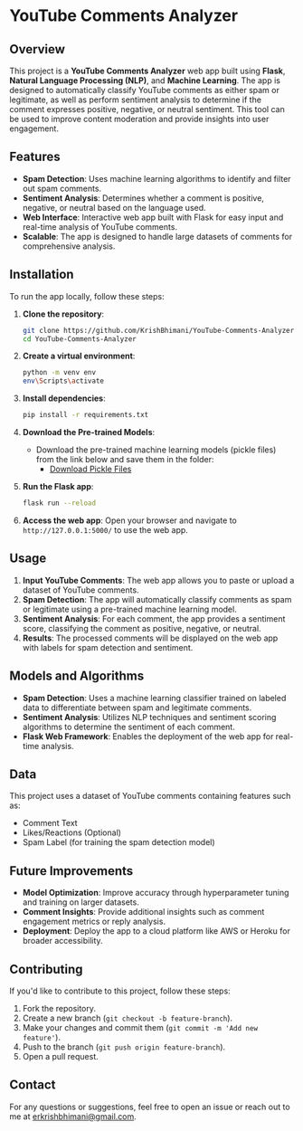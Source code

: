 # YouTube Comments Analyzer

## Overview

This project is a **YouTube Comments Analyzer** web app built using **Flask**, **Natural Language Processing (NLP)**, and **Machine Learning**. The app is designed to automatically classify YouTube comments as either spam or legitimate, as well as perform sentiment analysis to determine if the comment expresses positive, negative, or neutral sentiment. This tool can be used to improve content moderation and provide insights into user engagement.

## Features

- **Spam Detection**: Uses machine learning algorithms to identify and filter out spam comments.
- **Sentiment Analysis**: Determines whether a comment is positive, negative, or neutral based on the language used.
- **Web Interface**: Interactive web app built with Flask for easy input and real-time analysis of YouTube comments.
- **Scalable**: The app is designed to handle large datasets of comments for comprehensive analysis.

## Installation

To run the app locally, follow these steps:

1. **Clone the repository**:
    ```bash
    git clone https://github.com/KrishBhimani/YouTube-Comments-Analyzer.git
    cd YouTube-Comments-Analyzer
    ```

2. **Create a virtual environment**:
    ```bash
    python -m venv env
    env\Scripts\activate
    ```

3. **Install dependencies**:
    ```bash
    pip install -r requirements.txt
    ```

4. **Download the Pre-trained Models**:
    - Download the pre-trained machine learning models (pickle files) from the link below and save them in the folder:
      - [Download Pickle Files](https://drive.google.com/drive/folders/1Q4jxmyvuJ4bUNJbbK3j3MNX0V2eLQDGx?usp=sharing)

5. **Run the Flask app**:
    ```bash
    flask run --reload
    ```

6. **Access the web app**: Open your browser and navigate to `http://127.0.0.1:5000/` to use the web app.

## Usage

1. **Input YouTube Comments**: The web app allows you to paste or upload a dataset of YouTube comments.
2. **Spam Detection**: The app will automatically classify comments as spam or legitimate using a pre-trained machine learning model.
3. **Sentiment Analysis**: For each comment, the app provides a sentiment score, classifying the comment as positive, negative, or neutral.
4. **Results**: The processed comments will be displayed on the web app with labels for spam detection and sentiment.

## Models and Algorithms

- **Spam Detection**: Uses a machine learning classifier trained on labeled data to differentiate between spam and legitimate comments.
- **Sentiment Analysis**: Utilizes NLP techniques and sentiment scoring algorithms to determine the sentiment of each comment.
- **Flask Web Framework**: Enables the deployment of the web app for real-time analysis.

## Data

This project uses a dataset of YouTube comments containing features such as:
- Comment Text
- Likes/Reactions (Optional)
- Spam Label (for training the spam detection model)

## Future Improvements

- **Model Optimization**: Improve accuracy through hyperparameter tuning and training on larger datasets.
- **Comment Insights**: Provide additional insights such as comment engagement metrics or reply analysis.
- **Deployment**: Deploy the app to a cloud platform like AWS or Heroku for broader accessibility.

## Contributing

If you'd like to contribute to this project, follow these steps:
1. Fork the repository.
2. Create a new branch (`git checkout -b feature-branch`).
3. Make your changes and commit them (`git commit -m 'Add new feature'`).
4. Push to the branch (`git push origin feature-branch`).
5. Open a pull request.

## Contact

For any questions or suggestions, feel free to open an issue or reach out to me at [erkrishbhimani@gmail.com](mailto:erkrishbhimani@gmail.com).

